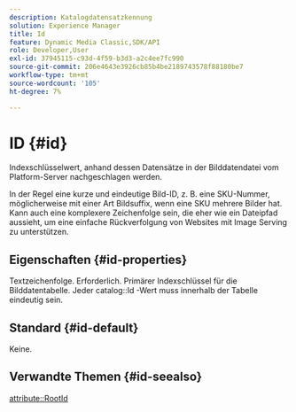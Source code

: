 ```yaml
---
description: Katalogdatensatzkennung
solution: Experience Manager
title: Id
feature: Dynamic Media Classic,SDK/API
role: Developer,User
exl-id: 37945115-c93d-4f59-b3d3-a2c4ee7fc990
source-git-commit: 206e4643e3926cb85b4be2189743578f88180be7
workflow-type: tm+mt
source-wordcount: '105'
ht-degree: 7%

---
```


# ID {#id}

Indexschlüsselwert, anhand dessen Datensätze in der Bilddatendatei vom Platform-Server nachgeschlagen werden.

In der Regel eine kurze und eindeutige Bild-ID, z. B. eine SKU-Nummer, möglicherweise mit einer Art Bildsuffix, wenn eine SKU mehrere Bilder hat. Kann auch eine komplexere Zeichenfolge sein, die eher wie ein Dateipfad aussieht, um eine einfache Rückverfolgung von Websites mit Image Serving zu unterstützen.

## Eigenschaften {#id-properties}

Textzeichenfolge. Erforderlich. Primärer Indexschlüssel für die Bilddatentabelle. Jeder catalog::Id -Wert muss innerhalb der Tabelle eindeutig sein.

## Standard {#id-default}

Keine.

## Verwandte Themen {#id-seealso}

[attribute::RootId](/help/aem-is-ir-api/is-api/image-catalog/image-serving-api-ref/c-image-catalog-reference/c-attributes-reference/r-rootid.md)
